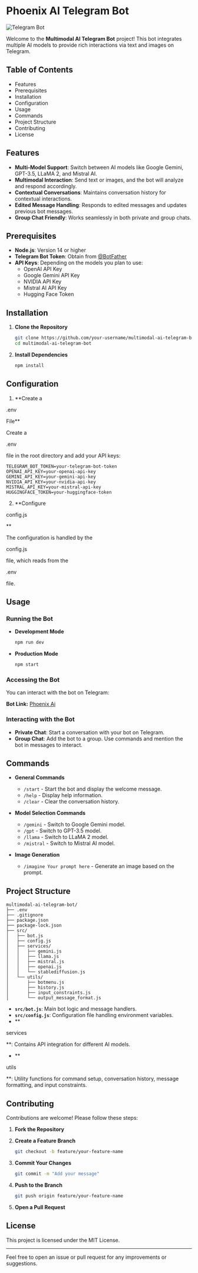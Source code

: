# Phoenix AI Telegram Bot

<img alt="Telegram Bot" src="https://img.shields.io/badge/Telegram-@phoenix__7ai-blue">

Welcome to the **Multimodal AI Telegram Bot** project! This bot integrates multiple AI models to provide rich interactions via text and images on Telegram.

## Table of Contents

- Features
- Prerequisites
- Installation
- Configuration
- Usage
- Commands
- Project Structure
- Contributing
- License

## Features

- **Multi-Model Support**: Switch between AI models like Google Gemini, GPT-3.5, LLaMA 2, and Mistral AI.
- **Multimodal Interaction**: Send text or images, and the bot will analyze and respond accordingly.
- **Contextual Conversations**: Maintains conversation history for contextual interactions.
- **Edited Message Handling**: Responds to edited messages and updates previous bot messages.
- **Group Chat Friendly**: Works seamlessly in both private and group chats.

## Prerequisites

- **Node.js**: Version 14 or higher
- **Telegram Bot Token**: Obtain from [@BotFather](https://t.me/BotFather)
- **API Keys**: Depending on the models you plan to use:
  - OpenAI API Key
  - Google Gemini API Key
  - NVIDIA API Key
  - Mistral AI API Key
  - Hugging Face Token

## Installation

1. **Clone the Repository**

   ```bash
   git clone https://github.com/your-username/multimodal-ai-telegram-bot.git
   cd multimodal-ai-telegram-bot
   ```

2. **Install Dependencies**

   ```bash
   npm install
   ```

## Configuration

1. **Create a 

.env

 File**

   Create a 

.env

 file in the root directory and add your API keys:

   ```env
   TELEGRAM_BOT_TOKEN=your-telegram-bot-token
   OPENAI_API_KEY=your-openai-api-key
   GEMINI_API_KEY=your-gemini-api-key
   NVIDIA_API_KEY=your-nvidia-api-key
   MISTRAL_API_KEY=your-mistral-api-key
   HUGGINGFACE_TOKEN=your-huggingface-token
   ```

2. **Configure 

config.js

**

   The configuration is handled by the 

config.js

 file, which reads from the 

.env

 file.

## Usage

### Running the Bot

- **Development Mode**

  ```bash
  npm run dev
  ```

- **Production Mode**

  ```bash
  npm start
  ```
### Accessing the Bot
You can interact with the bot on Telegram:

**Bot Link:** [Phoenix Ai](t.me/phoenix_7ai)

### Interacting with the Bot

- **Private Chat**: Start a conversation with your bot on Telegram.
- **Group Chat**: Add the bot to a group. Use commands and mention the bot in messages to interact.

## Commands

- **General Commands**

  - `/start` - Start the bot and display the welcome message.
  - `/help` - Display help information.
  - `/clear` - Clear the conversation history.

- **Model Selection Commands**

  - `/gemini` - Switch to Google Gemini model.
  - `/gpt` - Switch to GPT-3.5 model.
  - `/llama` - Switch to LLaMA 2 model.
  - `/mistral` - Switch to Mistral AI model.

- **Image Generation**

  - `/imagine Your prompt here` - Generate an image based on the prompt.

## Project Structure

```
multimodal-ai-telegram-bot/
├── .env
├── .gitignore
├── package.json
├── package-lock.json
├── src/
│   ├── bot.js
│   ├── config.js
│   ├── services/
│   │   ├── gemini.js
│   │   ├── llama.js
│   │   ├── mistral.js
│   │   ├── openai.js
│   │   └── stablediffusion.js
│   └── utils/
│       ├── botmenu.js
│       ├── history.js
│       ├── input_constraints.js
│       └── output_message_format.js
```

- **`src/bot.js`**: Main bot logic and message handlers.
- **`src/config.js`**: Configuration file handling environment variables.
- **

services

**: Contains API integration for different AI models.
- **

utils

**: Utility functions for command setup, conversation history, message formatting, and input constraints.



## Contributing

Contributions are welcome! Please follow these steps:

1. **Fork the Repository**
2. **Create a Feature Branch**

   ```bash
   git checkout -b feature/your-feature-name
   ```

3. **Commit Your Changes**

   ```bash
   git commit -m "Add your message"
   ```

4. **Push to the Branch**

   ```bash
   git push origin feature/your-feature-name
   ```

5. **Open a Pull Request**

## License

This project is licensed under the MIT License.

---

Feel free to open an issue or pull request for any improvements or suggestions.
